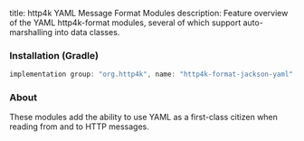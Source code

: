 title: http4k YAML Message Format Modules
description: Feature overview of the YAML http4k-format modules, several of which support auto-marshalling into data classes.

### Installation (Gradle)

```groovy
implementation group: "org.http4k", name: "http4k-format-jackson-yaml", version: "4.9.8.0"
```

### About
These modules add the ability to use YAML as a first-class citizen when reading from and to HTTP messages. 

[http4k]: https://http4k.org
